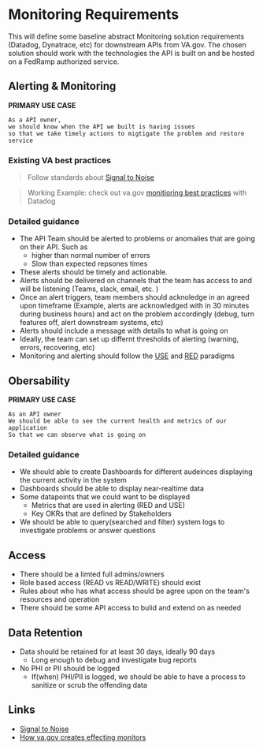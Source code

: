 # Monitoring Requirements

This will define some baseline abstract Monitoring solution requirements (Datadog, Dynatrace, etc) for downstream APIs from VA.gov. The chosen solution should work with the technologies the API is built on and be hosted on a FedRamp authorized service. 


## Alerting & Monitoring

**PRIMARY USE CASE** 
```
As a API owner, 
we should know when the API we built is having issues 
so that we take timely actions to migtigate the problem and restore service 
```

### Existing VA best practices
> Follow standards about [Signal to Noise](https://depo-platform-documentation.scrollhelp.site/developer-docs/managing-signal-to-noise-ratio)

> Working Example: check out va.gov [monitioring best practices](https://depo-platform-documentation.scrollhelp.site/developer-docs/creating-effective-monitors) with Datadog 

### Detailed guidance
- The API Team should be alerted to problems or anomalies that are going on their API. Such as 
    - higher than normal number of errors
    - Slow than expected repsones times
- These alerts should be timely and actionable. 
- Alerts should be delivered on channels that the team has access to and will be listening (Teams, slack, email, etc. )
- Once an alert triggers, team members should acknoledge in an agreed upon timeframe (Example, alerts are acknowledged with in 30 minutes during business hours) and act on the problem accordingly (debug, turn features off, alert downstream systems, etc)
- Alerts should include a message with details to what is going on
- Ideally, the team can set up differnt thresholds of alerting (warning, errors, recovering, etc)
- Monitoring and alerting should follow the [USE](https://www.brendangregg.com/USEmethod/use-linux.html) and [RED](https://grafana.com/blog/2018/08/02/the-red-method-how-to-instrument-your-services/) paradigms


## Obersability

**PRIMARY USE CASE**
```
As an API owner
We should be able to see the current health and metrics of our application
So that we can observe what is going on
```

### Detailed guidance

- We should able to create Dashboards for different audeinces displaying the current activity in the system 
- Dashboards should be able to display near-realtime data
- Some datapoints that we could want to be displayed
    - Metrics that are used in alerting (RED and USE)
    - Key OKRs that are defined by Stakeholders
- We should be able to query(searched and filter) system logs to investigate problems or answer questions

## Access

- There should be a limted full admins/owners
- Role based access (READ vs READ/WRITE) should exist
- Rules about who has what access should be agree upon on the team's resources and operation
- There should be some API access to bulid and extend on as needed 

## Data Retention

- Data should be retained for at least 30 days, ideally 90 days
    - Long enough to debug and investigate bug reports 
- No PHI or PII should be logged
    - If(when) PHI/PII is logged, we should be able to have a process to sanitize or scrub the offending data

## Links

- [Signal to Noise](https://depo-platform-documentation.scrollhelp.site/developer-docs/managing-signal-to-noise-ratio) 
- [How va.gov creates effecting monitors](https://depo-platform-documentation.scrollhelp.site/developer-docs/creating-effective-monitors)